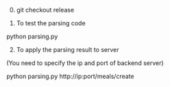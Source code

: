 0. git checkout release

1. To test the parsing code

python parsing.py

2. To apply the parsing result to server

(You need to specify the ip and port of backend server)

python parsing.py http://ip:port/meals/create
